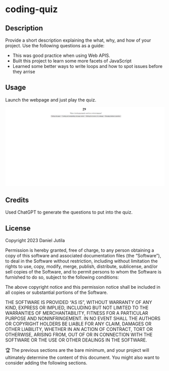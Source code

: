 # coding-quiz

## Description

Provide a short description explaining the what, why, and how of your project. Use the following questions as a guide:

- This was good practice when using Web APIS.
- Built this project to learn some more facets of JavaScript
- Learned some better ways to write loops and how to spot issues before they arrise

## Usage

Launch the webpage and just play the quiz.

![alt text](./css/Capture.PNG)

## Credits

Used ChatGPT to generate the questions to put into the quiz.

## License

Copyright 2023 Daniel Jutila

Permission is hereby granted, free of charge, to any person obtaining a copy of this software and associated documentation files (the “Software”), to deal in the Software without restriction, including without limitation the rights to use, copy, modify, merge, publish, distribute, sublicense, and/or sell copies of the Software, and to permit persons to whom the Software is furnished to do so, subject to the following conditions:

The above copyright notice and this permission notice shall be included in all copies or substantial portions of the Software.

THE SOFTWARE IS PROVIDED “AS IS”, WITHOUT WARRANTY OF ANY KIND, EXPRESS OR IMPLIED, INCLUDING BUT NOT LIMITED TO THE WARRANTIES OF MERCHANTABILITY, FITNESS FOR A PARTICULAR PURPOSE AND NONINFRINGEMENT. IN NO EVENT SHALL THE AUTHORS OR COPYRIGHT HOLDERS BE LIABLE FOR ANY CLAIM, DAMAGES OR OTHER LIABILITY, WHETHER IN AN ACTION OF CONTRACT, TORT OR OTHERWISE, ARISING FROM, OUT OF OR IN CONNECTION WITH THE SOFTWARE OR THE USE OR OTHER DEALINGS IN THE SOFTWARE.

🏆 The previous sections are the bare minimum, and your project will ultimately determine the content of this document. You might also want to consider adding the following sections.